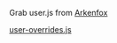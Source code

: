 Grab user.js from [Arkenfox](https://github.com/arkenfox/user.js/blob/master/user.js)

[user-overrides.js](https://gitlab.com/trafotin/dotfiles/-/blob/main/user-overrides.js)

